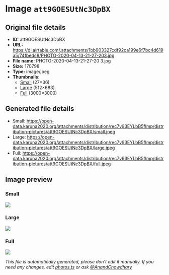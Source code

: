 # Image `att9GOESUtNc3DpBX`

## Original file details

- **ID:** att9GOESUtNc3DpBX
- **URL:** https://dl.airtable.com/.attachments/1bb903327cdf92ca199e6f7bc4d619a5/74fbedc8/PHOTO-2020-04-13-21-27-203.jpg
- **File name:** PHOTO-2020-04-13-21-27-20 3.jpg
- **Size:** 170798
- **Type:** image/jpeg
- **Thumbnails:**
  - [Small](https://dl.airtable.com/.attachmentThumbnails/93a80e0cff5bd8faf49cee9da78a4ef4/18ef912b) (27×36)
  - [Large](https://dl.airtable.com/.attachmentThumbnails/871dae0d21f27be098e0f25310e294d4/ff50712a) (512×683)
  - [Full](https://dl.airtable.com/.attachmentThumbnails/79cb7ea1eb702a75da6fbad5080bf4c3/a629430a) (3000×3000)

## Generated file details

- Small: https://open-data.karuna2020.org/attachments/distribution/rec7v93EYLbB5fImp/distribution-pictures/att9GOESUtNc3DpBX/small.jpeg
- Large: https://open-data.karuna2020.org/attachments/distribution/rec7v93EYLbB5fImp/distribution-pictures/att9GOESUtNc3DpBX/large.jpeg
- Full: https://open-data.karuna2020.org/attachments/distribution/rec7v93EYLbB5fImp/distribution-pictures/att9GOESUtNc3DpBX/full.jpeg

## Image preview

### Small

![](https://open-data.karuna2020.org/attachments/distribution/rec7v93EYLbB5fImp/distribution-pictures/att9GOESUtNc3DpBX/small.jpeg)

### Large

![](https://open-data.karuna2020.org/attachments/distribution/rec7v93EYLbB5fImp/distribution-pictures/att9GOESUtNc3DpBX/large.jpeg)

### Full

![](https://open-data.karuna2020.org/attachments/distribution/rec7v93EYLbB5fImp/distribution-pictures/att9GOESUtNc3DpBX/full.jpeg)

_This file is automatically generated, please don't edit it manually. If you need any changes, edit [photos.ts](/photos.ts) or ask [@AnandChowdhary](https://github.com/AnandChowdhary)_
